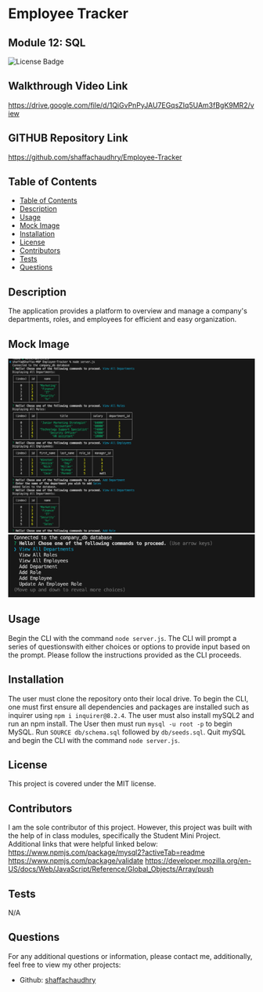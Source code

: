 # Employee Tracker
## Module 12: SQL
![License Badge](https://img.shields.io/badge/License-MIT-blue)

## Walkthrough Video Link 
https://drive.google.com/file/d/1QiGvPnPyJAU7EGqsZIq5UAm3fBgK9MR2/view

## GITHUB Repository Link
https://github.com/shaffachaudhry/Employee-Tracker

## Table of Contents
- [Table of Contents](#table-of-contents)
- [Description](#description)
- [Usage](#usage)
- [Mock Image](#mock-image)
- [Installation](#installation)
- [License](#license)
- [Contributors](#contributors)
- [Tests](#tests)
- [Questions](#questions)

## Description
The application provides a platform to overview and manage a company's departments, roles, and employees for efficient and easy organization. 

## Mock Image
![ Image 1](./assets/mock1.png)
![ Image 2](./assets/mock2.png)

## Usage 
Begin the CLI with the command `node server.js`. The CLI will prompt a series of questionswith either choices or options to provide input based on the prompt. Please follow the instructions provided as the CLI proceeds.

## Installation 
The user  must clone the repository onto their local drive. To begin the CLI, one must first ensure all dependencies and packages are installed such as inquirer using `npm i inquirer@8.2.4`. The user must also install mySQL2 and run an npm install. The User then must run `mysql -u root -p` to begin MySQL. Run `SOURCE db/schema.sql` followed by `db/seeds.sql`. Quit mySQL and begin the CLI with the command `node server.js`. 


## License 
This project is covered under the MIT license.

## Contributors
I am the sole contributor of this project. However, this project was built with the help of in class modules, specifically the Student Mini Project. Additional links that were helpful linked below: 
https://www.npmjs.com/package/mysql2?activeTab=readme
https://www.npmjs.com/package/validate
https://developer.mozilla.org/en-US/docs/Web/JavaScript/Reference/Global_Objects/Array/push

## Tests 
N/A

## Questions 
For any additional questions or information, please contact me, additionally, feel free to view my other projects: 
- Github: [shaffachaudhry](https://github.com/shaffachaudhry)